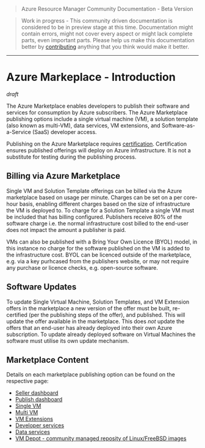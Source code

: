 > Azure Resource Manager Community Documentation - Beta Version

> Work in progress - This community driven documentation is considered to be in preview stage at this time. Documentation might contain errors, might not cover every aspect or might lack complete parts, even important parts. Please help us make this documentation better by [contributing](CONTRIBUTING.md) anything that you think would make it better.


---

# Azure Markeplace - Introduction

*draft*

The Azure Marketplace enables developers to publish their software and services for consumption by Azure subscribers. 
The Azure Marketplace publishing options include a single virtual machine (VM), a solution template (also known as 
multi-VM), data services, VM extensions, and Software-as-a-Service (SaaS) developer access. 

Publishing on the Azure Marketplace requires [certification](http://azure.com/certified). Certification ensures 
published offerings will deploy on Azure infrastructure. It is not a substitute for testing during the publishing
process.

## Billing via Azure Marketplace

Single VM and Solution Template offerings can be billed via the Azure marketplace based on usage per minute. Charges can
be set on a per core-hour basis, enabling different charges based on the size of infrastructure the VM is deployed to. 
To charge for a Solution Template a single VM must be included that has billing configured. Publishers receive 80% of the 
software charge i.e. the normal infrastructure cost billed to the end-user does not impact the amount a publisher is paid.

VMs can also be published with a Bring Your Own Licence (BYOL) model, in this instance no charge for the software 
published on the VM is added to the infrastructure cost. BYOL can be licenced outside of the marketplace, e.g. via 
a key purhcased from the publishers website, or may not require any purchase or licence checks, e.g. open-source software.

## Software Updates

To update Single Virtual Machine, Solution Templates,  and VM Extension offers in the marketplace a new version of the 
offer must be built, re-certified (per the publishing steps of the offer), and published. This will update the offer
available in the marketplace. This does *not* update the offers that an end-user has already deployed into their own
Azure subscription. To update already deployed software on Virtual Machines the software must utilise its own update
mechanism.

## Marketplace Content

Details on each marketplace publishing option can be found on the respective page:

 * [Seller dashboard](Seller-dashboard.md)
 * [Publish dashboard](Publish-dashboard.md)
 * [Single VM](Single-vm.md)
 * [Multi VM](Multi-vm.md)
 * [VM Extensions](VM-extensions.md)
 * [Developer services](Developer-services.md)
 * [Data services](Data-services.md)
 * [VM Depot - community managed reposity of Linux/FreeBSD images](VM-depot.md)
